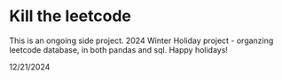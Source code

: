 # Kill the leetcode

This is an ongoing side project.
2024 Winter Holiday project - organzing leetcode database, in both pandas and sql. 
Happy holidays! 



12/21/2024
